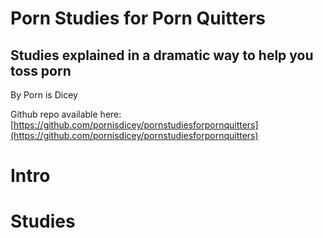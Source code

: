 <h1 id="maintitle">Porn Studies for Porn Quitters</h1>
<h2 id="maintitledesc">Studies explained in a dramatic way to help you toss porn</h2>

By Porn is Dicey

Github repo available here: [https://github.com/pornisdicey/pornstudiesforpornquitters](https://github.com/pornisdicey/pornstudiesforpornquitters)

# Intro
# Studies
